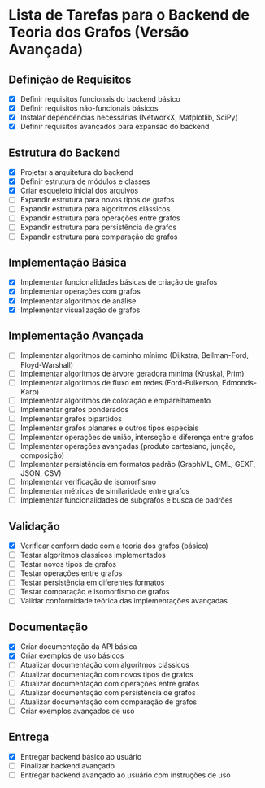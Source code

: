 # Lista de Tarefas para o Backend de Teoria dos Grafos (Versão Avançada)

## Definição de Requisitos
- [x] Definir requisitos funcionais do backend básico
- [x] Definir requisitos não-funcionais básicos
- [x] Instalar dependências necessárias (NetworkX, Matplotlib, SciPy)
- [x] Definir requisitos avançados para expansão do backend

## Estrutura do Backend
- [x] Projetar a arquitetura do backend
- [x] Definir estrutura de módulos e classes
- [x] Criar esqueleto inicial dos arquivos
- [ ] Expandir estrutura para novos tipos de grafos
- [ ] Expandir estrutura para algoritmos clássicos
- [ ] Expandir estrutura para operações entre grafos
- [ ] Expandir estrutura para persistência de grafos
- [ ] Expandir estrutura para comparação de grafos

## Implementação Básica
- [x] Implementar funcionalidades básicas de criação de grafos
- [x] Implementar operações com grafos
- [x] Implementar algoritmos de análise
- [x] Implementar visualização de grafos

## Implementação Avançada
- [ ] Implementar algoritmos de caminho mínimo (Dijkstra, Bellman-Ford, Floyd-Warshall)
- [ ] Implementar algoritmos de árvore geradora mínima (Kruskal, Prim)
- [ ] Implementar algoritmos de fluxo em redes (Ford-Fulkerson, Edmonds-Karp)
- [ ] Implementar algoritmos de coloração e emparelhamento
- [ ] Implementar grafos ponderados
- [ ] Implementar grafos bipartidos
- [ ] Implementar grafos planares e outros tipos especiais
- [ ] Implementar operações de união, interseção e diferença entre grafos
- [ ] Implementar operações avançadas (produto cartesiano, junção, composição)
- [ ] Implementar persistência em formatos padrão (GraphML, GML, GEXF, JSON, CSV)
- [ ] Implementar verificação de isomorfismo
- [ ] Implementar métricas de similaridade entre grafos
- [ ] Implementar funcionalidades de subgrafos e busca de padrões

## Validação
- [x] Verificar conformidade com a teoria dos grafos (básico)
- [ ] Testar algoritmos clássicos implementados
- [ ] Testar novos tipos de grafos
- [ ] Testar operações entre grafos
- [ ] Testar persistência em diferentes formatos
- [ ] Testar comparação e isomorfismo de grafos
- [ ] Validar conformidade teórica das implementações avançadas

## Documentação
- [x] Criar documentação da API básica
- [x] Criar exemplos de uso básicos
- [ ] Atualizar documentação com algoritmos clássicos
- [ ] Atualizar documentação com novos tipos de grafos
- [ ] Atualizar documentação com operações entre grafos
- [ ] Atualizar documentação com persistência de grafos
- [ ] Atualizar documentação com comparação de grafos
- [ ] Criar exemplos avançados de uso

## Entrega
- [x] Entregar backend básico ao usuário
- [ ] Finalizar backend avançado
- [ ] Entregar backend avançado ao usuário com instruções de uso
